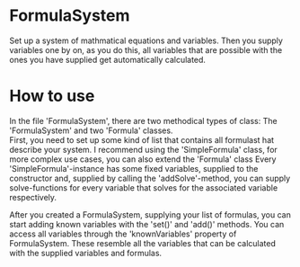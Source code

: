 # FormulaSystem
Set up a system of mathmatical equations and variables. Then you supply variables one by on, as you do this, all variables that are possible with the ones you have supplied get automatically calculated.

# How to use
In the file 'FormulaSystem', there are two methodical types of class: The 'FormulaSystem' and two 'Formula' classes.  
First, you need to set up some kind of list that contains all formulast hat describe your system. 
I recommend using the 'SimpleFormula' class, for more complex use cases, you can also extend the 'Formula' class
Every 'SimpleFormula'-instance has some fixed variables, supplied to the constructor and, supplied by calling the 'addSolve'-method, 
you can supply solve-functions for every variable that solves for the associated variable respectively.

After you created a FormulaSystem, supplying your list of formulas, you can start adding known variables with the 'set()' and 'add()' methods. 
You can access all variables through the 'knownVariables' property of FormulaSystem. These resemble all the variables that can be calculated with 
the supplied variables and formulas.
